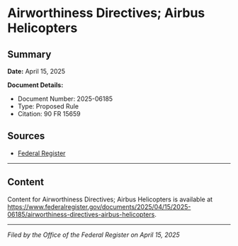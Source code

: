 # Airworthiness Directives; Airbus Helicopters

## Summary

**Date:** April 15, 2025

**Document Details:**
- Document Number: 2025-06185
- Type: Proposed Rule
- Citation: 90 FR 15659

## Sources
- [Federal Register](https://www.federalregister.gov/documents/2025/04/15/2025-06185/airworthiness-directives-airbus-helicopters)

---

## Content

Content for Airworthiness Directives; Airbus Helicopters is available at https://www.federalregister.gov/documents/2025/04/15/2025-06185/airworthiness-directives-airbus-helicopters.

---

*Filed by the Office of the Federal Register on April 15, 2025*
